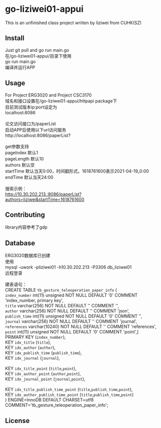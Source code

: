 # go-liziwei01-appui

This is an unfinished class project wriiten by liziwei from CUHK(SZ)

## Install

Just git pull and go run main.go\
在/go-liziwei01-appui/目录下使用\
go run main.go\
编译并运行APP

## Usage

For Project ERG3020 and Project CSC3170\
域名和接口设置在/go-liziwei01-appui/httpapi package下\
目前测试版本ip:port设定为\
localhost:8086\
\
论文访问接口为/paperList\
启动APP后使用以下url访问服务\
http://localhost:8086/paperList?\
\
get参数支持\
pageIndex       默认1\
pageLength      默认10\
authors         默认空\
startTime       默认当天0:00，时间戳形式。1618761600表示2021-04-19_0:00\
endTime         默认当天24:00\
\
搜索示例：\
http://10.30.202.213.:8086/paperList?authors=liziwei&startTime=1618761600

## Contributing

library内容参考了gdp

## Database

ERG3020数据库已创建\
使用\
mysql -uwork -pliziwei01 -h10.30.202.213 -P3306 db_liziwei01\
远程登录\
\
建表语句：\
CREATE TABLE `tb_gesture_teleoperation_paper_info` (\
  `index_number` int(11) unsigned NOT NULL DEFAULT '0' COMMENT 'index_number, primary key',\
  `title` varchar(256) NOT NULL DEFAULT '' COMMENT '',\
  `author` varchar(256) NOT NULL DEFAULT '' COMMENT 'json',\
  `publish_time` int(11) unsigned NOT NULL DEFAULT '0' COMMENT '',\
  `journal` varchar(256) NOT NULL DEFAULT '' COMMENT 'journal',\
  `references` varchar(10240) NOT NULL DEFAULT '' COMMENT 'references',\
  `point` int(11) unsigned NOT NULL DEFAULT '0' COMMENT 'point',]\
  PRIMARY KEY (`index_number`),\
  KEY `idx_title` (`title`),\
  KEY `idx_author` (`author`),\
  KEY `idx_publish_time` (`publish_time`),\
  KEY `idx_journal` (`journal`),\
\
  KEY `idx_title_point` (`title`,`point`),\
  KEY `idx_author_point` (`author`,`point`),\
  KEY `idx_journal_point` (`journal`,`point`),\
\
  KEY `idx_title_publish_time_point` (`title`,`publish_time`,`point`),\
  KEY `idx_author_publish_time_point` (`title`,`publish_time`,`point`)\
) ENGINE=InnoDB DEFAULT CHARSET=utf8 COMMENT='tb_gesture_teleoperation_paper_info';

## License

```
